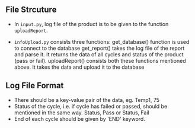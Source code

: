 ## File Strcuture

- In ```input.py```, log file of the product is to be given to the function ```uploadReport```.

- ```infoUpload.py``` consists three functions: 
	get_database() function is used to connect to the database
	get_report() takes the log file of the report and parse it. It returns the data of all cycles and status of the product (pass or fail).
	uploadReport() consists both these functions mentioned above. It takes the data and upload it to the database

## Log File Format

- There should be a key-value pair of the data, eg. Temp1, 75
- Status of the cycle, i.e. if cycle has failed or passed, should be mentioned in the same way. Status, Pass or Status, Fail
- End of each cycle should be given by 'END' keyword.